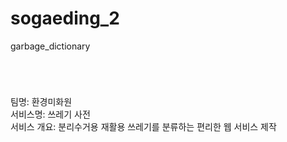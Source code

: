 # sogaeding_2
garbage_dictionary 

<h1><sw개발보안경진대회></h1> <br>

팀명: 환경미화원 <br>
서비스명: 쓰레기 사전 <br>
서비스 개요: 분리수거용 재활용 쓰레기를 분류하는 편리한 웹 서비스 제작 <br>
